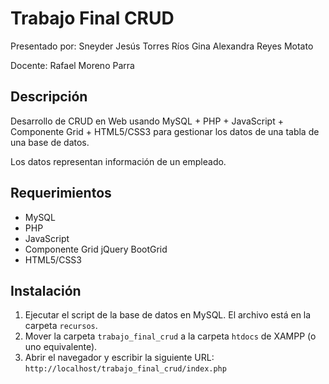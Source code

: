 # Trabajo Final CRUD
Presentado por: 
Sneyder Jesús Torres Ríos
Gina Alexandra Reyes Motato

Docente:
Rafael Moreno Parra

## Descripción

Desarrollo de CRUD en Web usando MySQL + PHP + JavaScript + Componente Grid + HTML5/CSS3 para gestionar los datos de una tabla de una base de datos.

Los datos representan información de un empleado.

## Requerimientos

* MySQL
* PHP
* JavaScript
* Componente Grid jQuery BootGrid
* HTML5/CSS3

## Instalación

1. Ejecutar el script de la base de datos en MySQL. El archivo está en la carpeta `recursos`.
2. Mover la carpeta `trabajo_final_crud` a la carpeta `htdocs` de XAMPP (o uno equivalente).
3. Abrir el navegador y escribir la siguiente URL: `http://localhost/trabajo_final_crud/index.php`
